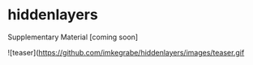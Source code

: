 # hiddenlayers
Supplementary Material [coming soon]

![teaser](https://github.com/imkegrabe/hiddenlayers/images/teaser.gif
